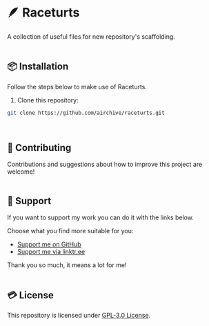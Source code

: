 # 🪶 Raceturts
A collection of useful files for new repository's scaffolding.  
&nbsp;

## 📦 Installation  
Follow the steps below to make use of Raceturts.
&nbsp;

1. Clone this repository:  
```bash
git clone https://github.com/airchive/raceturts.git
```
&nbsp;

## 🤝 Contributing  
Contributions and suggestions about how to improve this project are welcome!  
&nbsp;  

## 💚 Support  
If you want to support my work you can do it with the links below.  

Choose what you find more suitable for you:  
- [Support me on GitHub](https://github.com/sponsors/Airscripts)  
- [Support me via linktr.ee](https://linktr.ee/airscript)  

Thank you so much, it means a lot for me!  
&nbsp;  

## 💳 License  
This repository is licensed under [GPL-3.0 License](https://github.com/airchive/raceturts/blog/main/LICENSE).  
&nbsp;
